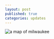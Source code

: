 ```yaml
---
layout: post
published: true
categories: updates
---
```


![a map of milwaukee](/img/milwaukee_map.png)
